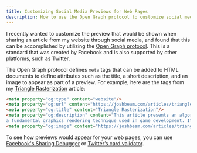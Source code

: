 ```yaml
---
title: Customizing Social Media Previews for Web Pages
description: How to use the Open Graph protocol to customize social media previews for web pages.
---
```

I recently wanted to customize the preview that would be shown when sharing an article from my website through social media, and found that this can be accomplished by utilizing the [Open Graph protocol](https://ogp.me). This is a standard that was created by Facebook and is also supported by other platforms, such as Twitter.

The Open Graph protocol defines `meta` tags that can be added to HTML documents to define attributes such as the title, a short description, and an image to appear as part of a preview. For example, here are the tags from my [Triangle Rasterization](/articles/triangle_rasterization) article:

```html
<meta property="og:type" content="website"/>
<meta property="og:url" content="https://joshbeam.com/articles/triangle_rasterization/"/>
<meta property="og:title" content="Triangle Rasterization"/>
<meta property="og:description" content="This article presents an algorithm for triangle rasterization,
a fundamental graphics rendering technique used in game development. It contains sample C++ code."/>
<meta property="og:image" content="https://joshbeam.com/articles/triangle_rasterization/trianglerast.png"/>
```

To see how previews would appear for your web pages, you can use [Facebook's Sharing Debugger](https://developers.facebook.com/tools/debug/) or [Twitter’s card validator](https://cards-dev.twitter.com/validator).